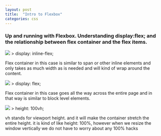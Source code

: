 ```yaml
---
layout: post
title:  "Intro to Flexbox"
categories: css
---
```


### Up and running with Flexbox. Understanding display:flex; and the relationship between flex container and the flex items.

<img src="https://68.media.tumblr.com/f45dcaf135ddccb6641f48f4f4dbda99/tumblr_oiccfichP01vg9inxo1_1280.png" />
> display: inline-flex;

Flex container in this case is similar to span or other inline elements and only takes as much width as is needed and will kind of wrap around the content.

<img src="https://68.media.tumblr.com/c1cba2e72bb63a520da2247f4eb9c403/tumblr_oiccfichP01vg9inxo2_1280.png" />
> display: flex;

Flex container in this case goes all the way across the entire page and in that way is similar to block level elements.  

<img src="https://68.media.tumblr.com/cf5f4d6edd95f1054c8eae4ffb726af9/tumblr_oiccfichP01vg9inxo3_r1_1280.png" />
> height: 100vh;

vh stands for viewport height. and it will make the container stretch the entire height. it is kind of like height: 100%, however when we resize the window vertically we do not have to worry about any 100% hacks
